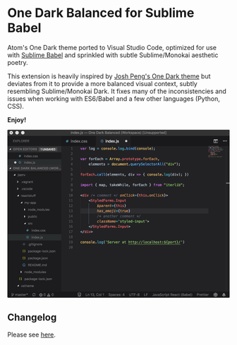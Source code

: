 # One Dark Balanced for Sublime Babel

Atom's One Dark theme ported to Visual Studio Code, optimized for use with [Sublime Babel](https://marketplace.visualstudio.com/items?itemName=joshpeng.sublime-babel-vscode) and sprinkled with subtle Sublime/Monokai aesthetic poetry.

This extension is heavily inspired by [Josh Peng's One Dark theme](https://github.com/joshpeng/One-Dark) but deviates from it to provide a more balanced visual context, subtly resembling Sublime/Monokai Dark. It fixes many of the inconsistencies and issues when working with ES6/Babel and a few other languages (Python, CSS).

**Enjoy!**


![One Dark Balanced](https://raw.githubusercontent.com/meronym/one-dark-balanced/master/images/one-dark-balanced.png)


## Changelog
Please see [here](https://github.com/meronym/one-dark-balanced/blob/master/CHANGELOG.md).
